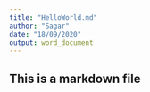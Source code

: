 ```yaml
---
title: "HelloWorld.md"
author: "Sagar"
date: "18/09/2020"
output: word_document
---
```




## This is a markdown file



